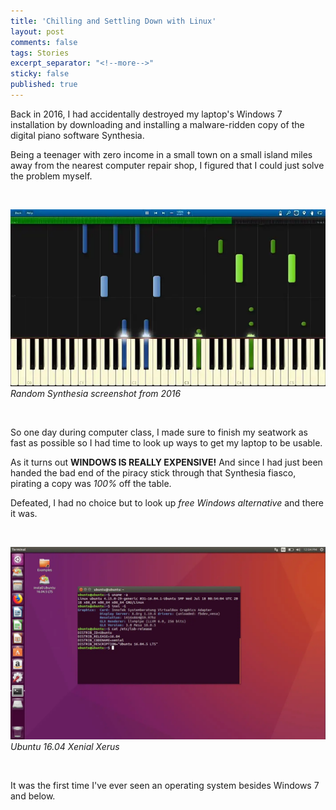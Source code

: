 ```yaml
---
title: 'Chilling and Settling Down with Linux'
layout: post
comments: false
tags: Stories
excerpt_separator: "<!--more-->"
sticky: false
published: true
---
```


Back in 2016, I had accidentally destroyed my laptop's Windows 7 installation by downloading and installing a malware-ridden copy
of the digital piano software Synthesia. <!--more-->

Being a teenager with zero income in a small town on a small island miles away from the nearest computer repair shop, I
figured that I could just solve the problem myself.

<br>

![Synthesia Screenshot](/assets/pics/synthesia.webp)
*Random Synthesia screenshot from 2016*

<br>

So one day during computer class, I made sure to finish my seatwork as fast as possible so I had time to look up ways to
get my laptop to be usable.

As it turns out **WINDOWS IS REALLY EXPENSIVE!** And since I had just been handed the bad end of the piracy stick through that
Synthesia fiasco, pirating a copy was *100%* off the table.

Defeated, I had no choice but to look up *free Windows alternative* and there it was.

<br>

![Ubuntu 16.04](/assets/pics/buntu.webp)
*Ubuntu 16.04 Xenial Xerus*

<br>

It was the first time I've ever seen an operating system besides Windows 7 and below.
